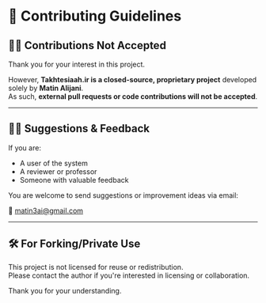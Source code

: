 # 🤝 Contributing Guidelines

## 🙅‍♂️ Contributions Not Accepted

Thank you for your interest in this project.

However, **Takhtesiaah.ir is a closed-source, proprietary project** developed solely by **Matin Alijani**.  
As such, **external pull requests or code contributions will not be accepted**.

---

## 🙋‍♂️ Suggestions & Feedback

If you are:
- A user of the system
- A reviewer or professor
- Someone with valuable feedback

You are welcome to send suggestions or improvement ideas via email:

📧 matin3ai@gmail.com

---

## 🛠 For Forking/Private Use

This project is not licensed for reuse or redistribution.  
Please contact the author if you're interested in licensing or collaboration.

Thank you for your understanding.
